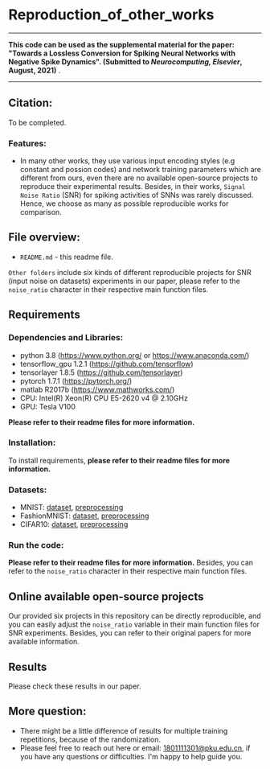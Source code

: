 # Reproduction_of_other_works

***
**This code can be used as the supplemental material for the paper: "Towards a Lossless Conversion for Spiking Neural Networks with Negative Spike Dynamics". (Submitted to *Neurocomputing, Elsevier*, August, 2021)** .
***

## Citation:
To be completed.

### **Features**:
- In many other works, they use various input encoding styles (e.g constant and possion codes) and network training parameters which are different from ours, even there are no available open-source projects to reproduce their experimental results. Besides, in their works, `Signal Noise Ratio` (SNR) for spiking activities of SNNs was rarely discussed. Hence, we choose as many as possible reproducible works for comparison.


## File overview:
- `README.md` - this readme file.<br>

`Other folders` include six kinds of different reproducible projects for SNR (input noise on datasets) experiments in our paper, please refer to the `noise_ratio` character in their respective main function files.<br>

## Requirements
### **Dependencies and Libraries**:
* python 3.8 (https://www.python.org/ or https://www.anaconda.com/)
* tensorflow_gpu 1.2.1 (https://github.com/tensorflow)
* tensorlayer 1.8.5 (https://github.com/tensorlayer)
* pytorch 1.7.1 (https://pytorch.org/)
* matlab R2017b (https://www.mathworks.com/)
* CPU: Intel(R) Xeon(R) CPU E5-2620 v4 @ 2.10GHz
* GPU: Tesla V100

**Please refer to their readme files for more information.**

### **Installation**:
To install requirements, **please refer to their readme files for more information.**
### **Datasets**:
* MNIST: [dataset](http://yann.lecun.com/exdb/mnist/), [preprocessing](https://github.com/tensorlayer/tensorlayer/blob/1.8.5/tensorlayer/files.py)
* FashionMNIST: [dataset](https://github.com/zalandoresearch/fashion-mnist), 
[preprocessing](https://github.com/tensorlayer/tensorlayer/blob/1.8.5/tensorlayer/files.py)
* CIFAR10: [dataset](https://www.cs.toronto.edu/~kriz/), 
[preprocessing](https://github.com/tensorlayer/tensorlayer/blob/1.8.5/tensorlayer/files.py)

### **Run the code**:
**Please refer to their readme files for more information.**
Besides, you can refer to the `noise_ratio` character in their respective main function files.

## Online available open-source projects
Our provided six projects in this repository can be directly reproducible, and you can easily adjust the `noise_ratio` variable in their main function files for SNR experiments.
Besides, you can refer to their original papers for more available information.

## Results
Please check these results in our paper.



## More question:<br>
- There might be a little difference of results for multiple training repetitions, because of the randomization. 
- Please feel free to reach out here or email: 1801111301@pku.edu.cn, if you have any questions or difficulties. I'm happy to help guide you.
